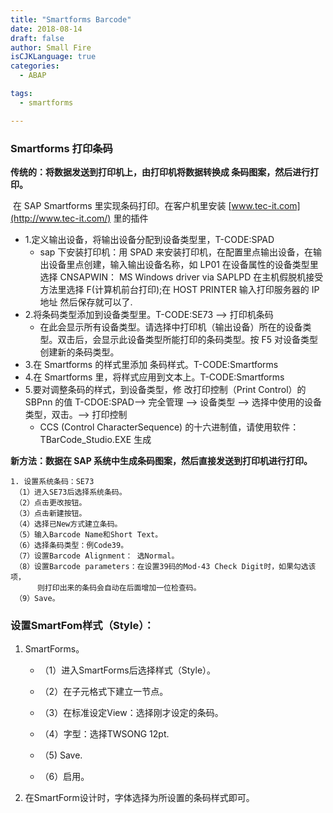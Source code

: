 ```yaml
---
title: "Smartforms Barcode"
date: 2018-08-14
draft: false
author: Small Fire
isCJKLanguage: true
categories: 
  - ABAP

tags: 
  - smartforms

---
```




### Smartforms 打印条码

**传统的：将数据发送到打印机上，由打印机将数据转换成 条码图案，然后进行打印。**

​	在 SAP Smartforms 里实现条码打印。在客户机里安装 [www.tec-it.com](http://www.tec-it.com/) 里的插件

- 1.定义输出设备，将输出设备分配到设备类型里，T-CODE:SPAD
  - sap 下安装打印机：用 SPAD 来安装打印机，在配置里点输出设备，在输出设备里点创建，输入输出设备名称，如 LP01
    在设备属性的设备类型里选择 CNSAPWIN： MS Windows driver via SAPLPD
    在主机假脱机接受方法里选择 F(计算机前台打印);在 HOST PRINTER 输入打印服务器的 IP 地址
    然后保存就可以了.
- 2.将条码类型添加到设备类型里。T-CODE:SE73 --> 打印机条码
  - 在此会显示所有设备类型。请选择中打印机（输出设备）所在的设备类型。双击后，会显示此设备类型所能打印的条码类型。按 F5 对设备类型创建新的条码类型。
- 3.在 Smartforms 的样式里添加 条码样式。T-CODE:Smartforms
- 4.在 Smartforms 里，将样式应用到文本上。T-CODE:Smartforms
- 5.要对调整条码的样式，到设备类型，修 改打印控制（Print Control）的 SBPnn 的值 T-CDOE:SPAD--> 完全管理 --> 设备类型 --> 选择中使用的设备类型，双击。--> 打印控制
  - CCS (Control CharacterSequence) 的十六进制值，请使用软件：TBarCode_Studio.EXE 生成

**新方法：数据在 SAP 系统中生成条码图案，然后直接发送到打印机进行打印。**

```JS
1. 设置系统条码：SE73
 （1）进入SE73后选择系统条码。
 （2）点击更改按钮。
 （3）点击新建按钮。
 （4）选择已New方式建立条码。
 （5）输入Barcode Name和Short Text。
 （6）选择条码类型：例Code39。
 （7）设置Barcode Alignment： 选Normal。
 （8）设置Barcode parameters：在设置39码的Mod-43 Check Digit时，如果勾选该项，
      则打印出来的条码会自动在后面增加一位检查码。
 （9）Save。
```



### 设置SmartFom样式（Style）：

  1. SmartForms。
     - （1）进入SmartForms后选择样式（Style）。

     - （2）在子元格式下建立一节点。

     - （3）在标准设定View：选择刚才设定的条码。

     - （4）字型：选择TWSONG  12pt.

     - （5)  Save.

     - （6）启用。
  2. 在SmartForm设计时，字体选择为所设置的条码样式即可。

